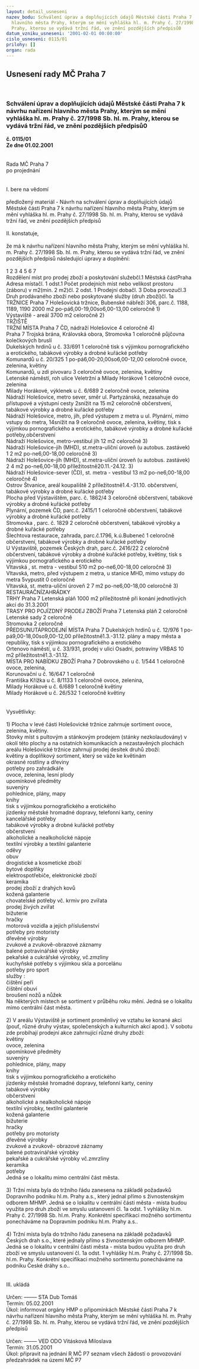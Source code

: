```yaml
---
layout: detail_usneseni
nazev_bodu: Schválení úprav a doplňujících údajů Městské části Praha 7 k návrhu nařízení
  hlavního města Prahy, kterým se mění vyhláška hl. m. Prahy č. 27/1998 Sb. hl. m.
  Prahy, kterou se vydává tržní řád, ve znění pozdějších předpisů0
datum_vzniku_usneseni: '2001-02-01 00:00:00'
cislo_usneseni: 0115/01
prilohy: []
organ: rada
---
```

<div id="ucUsn_pList" class="usn">
	<span><h2>Usnesení rady MČ Praha 7 </h2>
<br></span><div class="standBody">
<span><h3>Schválení úprav a doplňujících údajů Městské části Praha 7 k návrhu nařízení hlavního města Prahy, kterým se mění vyhláška hl. m. Prahy č. 27/1998 Sb. hl. m. Prahy, kterou se vydává tržní řád, ve znění pozdějších předpisů0</h3></span><div class="center">
		<strong>č. 0115/01</strong><br>
	</div>
<div class="center">
		<strong>Ze dne 01.02.2001</strong><br><br>
	</div>
<br>Rada MČ Praha 7<br>po projednání<br><br><br>I.	bere na vědomí<br><br> předložený materiál - Návrh na schválení úprav a doplňujících údajů Městské části Praha 7 k návrhu nařízení hlavního města Prahy, kterým se mění vyhláška hl. m. Prahy č. 27/1998 Sb. hl. m. Prahy, kterou se vydává tržní řád, ve znění pozdějších předpisů<br><br>II.	konstatuje,<br><br>že má k návrhu nařízení hlavního města Prahy, kterým se mění vyhláška hl. m. Prahy č. 27/1998 Sb. hl. m. Prahy, kterou se vydává tržní řád, ve znění pozdějších předpisů následující úpravy a doplnění: <br><br>1	2	3	4	5	6	7<br>Rozdělení míst pro prodej zboží a poskytování služebčl.1	Městská částPraha	Adresa místačl. 1 odst.1	Počet prodejních míst nebo velikost prostoru (záboru) v m2(min. 2 m2)čl. 2 odst. 1	Prodejní dobačl. 3	Doba provozučl.3	Druh prodávaného zboží nebo poskytované služby (druh zboží)čl. 1a<br>TRŽNICE                 	Praha 7	Holešovická tržnice, Bubenské nábřeží  306, parc.č. 1188, 1189, 1190	2000 m2	po-pá6,00-19,00so6,00-13,00	celoročně	                          1)     <br>		Výstaviště - areál	3700 m2		celoročně	                          2)<br>TRŽIŠTĚ						<br>TRŽNÍ MÍSTA	Praha 7	ČD, nádraží Holešovice	4		celoročně	                          4)<br>	Praha 7	Trojská brána, Královská obora, Stromovka	1		celoročně	půjčovna kolečkových bruslí<br>		Dukelských hrdinů u č. 33/691	1		celoročně	tisk s výjimkou pornografického a erotického, tabákové výrobky a drobné kuřácké potřeby<br>		Komunardů u č. 20/325	1	po-pá6,00-20,00so6,00-12,00	celoročně	ovoce, zelenina, květiny   <br>		Komunardů, u zdi pivovaru	3		celoročně	ovoce, zelenina, květiny<br>		Letenské náměstí, roh ulice Veletržní a Milady Horákové	1		celoročně	ovoce, zelenina<br>		Milady Horákové, výklenek u č.  6/689	2		celoročně	ovoce, zelenina<br>		Nádraží Holešovice, metro sever, směr ul. Partyzánská, nezasahuje do přístupové a výstupní cesty	                  2snížit na    15 m2		celoročně	občerstvení, tabákové výrobky a drobné kuřácké potřeby<br>		Nádraží Holešovice, metro, jih, před výstupem z metra u ul. Plynární, mimo vstupy do metra, 	                14snížit na    9		celoročně	ovoce, zelenina, květiny, tisk s výjimkou pornografického a erotického, tabákové výrobky a drobné kuřácké potřeby,občerstvení<br>		Nádraží Holešovice, metro-vestibul  jih	12 m2		celoročně	                         3)<br>		Nádraží Holešovice-jih (MHD), st.metra-uliční úroveň (u autobus.  zastávek)	1 2 m2	po-ne6,00-18,00	celoročně	                         3)<br>		Nádraží Holešovice-jih (MHD), st.metra-uliční úroveň (u autobus.  zastávek)	2 4 m2	po-ne6,00-18,00	příležitostně20.11.-24.12.	                         3)     <br>		Nádraží Holešovice-sever (ČD), st. metra - vestibul	13 m2	po-ne6,00-18,00	celoročně	                         4)<br>		Ostrov Štvanice, areál koupaliště	2		příležitostně1.4.-31.10.	občerstvení, tabákové výrobky a drobné kuřácké potřeby<br>		Plocha před Výstavištěm,  parc. č. 1862/4	3		celoročně	občerstvení, tabákové výrobky a drobné kuřácké potřeby<br>		Plynární, pozemek ČD, parc.č. 2415/1	1		celoročně	občerstvení, tabákové výrobky a drobné kuřácké potřeby<br>		Stromovka ,  parc. č. 1829 	2		celoročně	občerstvení, tabákové výrobky a drobné kuřácké potřeby<br>		Šlechtova restaurace, zahrada, parc.č.1796, k.ú.Bubeneč	1		celoročně	občerstvení, tabákové výrobky a drobné kuřácké potřeby<br>		U Výstaviště, pozemek Českých drah, parc.č. 2416/22	2		celoročně	občerstvení, tabákové výrobky a drobné kuřácké potřeby, květiny, tisk s výjimkou pornografického a erotického<br>		Vltavská , st. metra - vestibul	510 m2	po-ne6,00-18,00	celoročně	                         3)<br>		Vltavská, metro,  před výstupem z metra, u stanice MHD, mimo vstupy do metra	5vypustit       0		celoročně	<br>		Vltavská, st. metra-uliční úroveň	2 7 m2	po-ne6,00-18,00	celoročně	                          3)<br>RESTAURAČNÍZAHRÁDKY						<br>TRHY	Praha 7	Letenská pláň	1000 m2		příležitostně při konání jednotlivých akcí do 31.3.2001	<br>TRASY PRO POJÍZDNÝ PRODEJ ZBOŽÍ	Praha 7	Letenská pláň	2		celoročně	<br>		Letenské sady	2		celoročně	<br>		Stromovka	2		celoročně	<br>PŘEDSUNUTÁPRODEJNÍ MÍSTA	Praha 7	Dukelských hrdinů u č. 12/976	1	po-pá9,00-18,00so9,00-12,00	příležitostně1.3.-31.12.	plány a mapy města a republiky, tisk s výjimkou pornografického a erotického<br>		Ortenovo náměstí, u č. 33/931, prodej v ulici Osadní, potraviny VRBAS	10 m2		příležitostně1.3.-31.12.	<br>MÍSTA PRO NABÍDKU ZBOŽÍ	Praha 7	Dobrovského u č. 1/544	1		celoročně	ovoce, zelenina,<br>		Korunovační u č. 16/647	1		celoročně	<br>		Františka Křížka u č. 8/1133	1		celoročně	ovoce, zelenina,<br>		Milady Horákové u č. 6/689	1		celoročně	květiny<br>		Milady Horákové u č. 26/532	1		celoročně	květiny<br><br><br>Vysvětlivky:<br><br>1) Plocha v levé části Holešovické tržnice zahrnuje sortiment ovoce, zelenina, květiny.<br>Stovky míst s pultovým a stánkovým prodejem (stánky nezkolaudovány) v okolí této plochy a na ostatních komunikacích a nezastavěných plochách areálu Holešovické tržnice zahrnují prodej desítek druhů zboží: <br>květiny a doplňkový sortiment, který se váže ke  květinám <br>okrasné rostliny a dřeviny<br>potřeby pro zahrádkáře<br>ovoce, zelenina, lesní plody<br>upomínkové předměty<br>suvenýry<br>pohlednice, plány, mapy<br>knihy<br>tisk s výjimkou  pornografického a erotického<br>jízdenky městské hromadné dopravy, telefonní karty, ceniny<br>kancelářské potřeby<br>tabákové výrobky a drobné kuřácké potřeby<br>občerstvení<br>alkoholické a nealkoholické nápoje<br>textilní výrobky a textilní galanterie<br>oděvy<br>obuv<br>drogistické a kosmetické zboží <br>bytové doplňky<br>elektrospotřebiče, elektronické zboží<br>keramika<br>prodej zboží z drahých kovů<br>kožená galanterie<br>chovatelské potřeby vč. krmiv pro zvířata <br>prodej živých zvířat<br>bižuterie<br>hračky<br>motorová vozidla a jejich příslušenství<br>potřeby pro motoristy <br>dřevěné výrobky<br>zvukové a zvukově-obrazové záznamy  <br>balené potravinářské  výrobky <br>pekařské  a cukrářské výrobky, vč.zmzliny<br>kuchyňské potřeby s výjimkou skla a porcelánu<br>potřeby pro sport <br>služby :<br>čištění peří<br>čištění obuvi<br>broušení nožů a nůžek <br>Na některých místech se sortiment v průběhu roku mění. Jedná se o lokalitu mimo centrální část města.<br><br>2) V areálu Výstaviště je sortiment proměnlivý ve vztahu ke konané akci (pouť, různé druhy výstav, společenských a kulturních akcí apod.). V sobotu zde probíhají prodejní akce  zahrnující různé druhy zboží: <br>květiny<br>ovoce, zelenina<br>upomínkové předměty<br>suvenýry<br>pohlednice, plány, mapy<br>knihy<br>tisk s výjimkou pornografického a erotického<br>jízdenky městské hromadné dopravy, telefonní karty, ceniny<br>tabákové výrobky<br>občerstvení<br>alkoholické a nealkoholické  nápoje<br>textilní výrobky, textilní galanterie<br>kožená galanterie<br>bižuterie<br>hračky<br>potřeby pro motoristy<br>dřevěné výrobky<br>zvukové a zvukově- obrazové záznamy<br>balené potravinářské výrobky<br>pekařské a cukrářské výrobky vč.zmrzliny<br>keramika<br>potřeby<br>Jedná se o lokalitu mimo centrální část města.<br><br>3) Tržní místa byla do tržního řádu zanesena na základě požadavků Dopravního podniku hl.m. Prahy a.s., který jednal přímo s živnostenským odborem MHMP. Jedná se o lokalitu v centrální části města - místa budou využita pro druh zboží ve smyslu ustanovení čl. 1a odst. 1 vyhlášky hl.m. Prahy č. 27/1998 Sb. hl.m. Prahy. Konkrétní specifikaci možného sortimentu ponecháváme na Dopravním podniku hl.m. Prahy a.s..<br><br>4) Tržní místa byla do tržního řádu zanesena na základě požadavků Českých drah s.o., které jednaly přímo s živnostenským odborem MHMP. Jedná se o lokalitu v centrální části města - místa budou využita pro druh zboží ve smyslu ustanovení čl. 1a odst. 1 vyhlášky hl.m. Prahy č. 27/1998 Sb. hl.m. Prahy. Konkrétní specifikaci možného sortimentu ponecháváme na podniku České dráhy s.o..<br><br><br>III.	ukládá <br><br> Určen:	–––––	STA Dub Tomáš<br>Termín: 05.02.2001<br>Úkol:	informovat orgány HMP o připomínkách Městské části Praha 7 k návrhu nařízení hlavního města Prahy, kterým se mění vyhláška hl. m. Prahy č. 27/1998 Sb. hl. m. Prahy, kterou se vydává tržní řád, ve znění pozdějších předpisů<br> <br> Určen:	–––––	VED ODO Vitásková Miloslava<br>Termín: 31.05.2001<br>Úkol:	připravit na jednání R MČ P7 seznam všech žádostí o provozování předzahrádek na území MČ P7<br> <br><br> <br>
</div>
</div>
